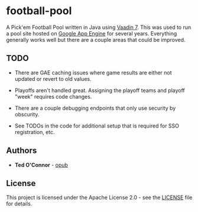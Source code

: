 # football-pool
A Pick'em Football Pool written in Java using [Vaadin 7](https://vaadin.com/home).  This was used to run a pool site hosted on [Google App Engine](https://cloud.google.com/appengine/docs) for several years.  Everything generally works well but there are a couple areas that could be improved.

## TODO
- There are GAE caching issues where game results are either not updated or revert to old values.

- Playoffs aren't handled great.  Assigning the playoff teams and playoff "week" requires code changes.

- There are a couple debugging endpoints that only use security by obscurity.

- See TODOs in the code for additional setup that is required for SSO registration, etc.

## Authors

* **Ted O'Connor** - [opub](https://github.com/opub)

## License

This project is licensed under the Apache License 2.0 - see the [LICENSE](LICENSE) file for details.
